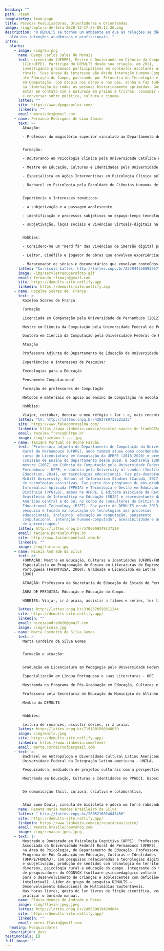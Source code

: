 ```yaml
---
heading: ""
path: /team
templateKey: team-page
title: Pessoas Pesquisadoras, Orientadoras e Orientandas
image: /img/captura-de-tela-2020-12-17-às-09.17.20.png
description: "O DEMULTS se tornou um ambiente em que as relações se dão para
  além das intenções acadêmicas e profissionais. "
intro:
  blurbs:
    - image: /img/eu.png
      name: Dyego Carlos Sales de Morais
      text: Licenciado (UFRPE), Mestre e Doutorando em Ciência da Computação
        (CIn/UFPE). Participa do DEMULTS desde sua criação, em 2011,
        investigando processos participativos em contextos escolares urbanos e
        rurais. Suas áreas de interesse vão desde Interação Humano-Computador
        até Educação do Campo, passeando por Filosofia da Tecnologia e Educação
        em Computação. Com utopia nos olhos e nos pés, sonha e faz tudo pensando
        na libertação de todas as pessoas historicamente oprimidas. Gosta de
        estar em contato com a natureza em praias e trilhas; consumir conteúdos
        e conversar sobre política, cultura e cinema.
      lattes: ""
      site: https://www.dyegocarlos.com/
      linkedin: ""
      email: moraisdcs@gmail.com
    - name: Fernando Rodrigues de Lima Júnior
      text: >-
        Atuação:

        - Professor do magistério superior vinculado ao Departamento de Psicologia da Faculdade de Ciências Humanas de Olinda


        Formação:

        - Doutorando em Psicologia Clínica pela Universidade Católica de Pernambuco

        - Mestre em Educação, Culturas e Identidades pela Universidade Federal Rural de Pernambuco e pela Fundação Joaquim Nabuco

        - Especialista em Ações Interventivas em Psicologia Clínica pela Faculdade de Ciências Humanas de Olinda

        - Bacharel em Psicologia pela Faculdade de Ciências Humanas de Olinda


        Experiência e Interesses temáticos:

        - a subjetivação e a passagem adolescente

        - identificação e processos subjetivos no espaço-tempo tecnológico-digital contemporâneo

        - subjetivação, laços sociais e vivências virtuais-digitais na educação


        Hobbies:

        - Considero-me um "nerd fã" das vivências de imersão digital proporcionadas por jogos relacionados à simulação de vida e interpretação de personagens

        - Leitor, cinéfilo e jogador de obras que envolvam experiências de fantasia em mundos de magia, especialmente incluindo o universo de Harry Potter e da Terra Média

        - Maratonador de séries e documentários que envolvam conteúdos 
      lattes: "Currículo Lattes: http://lattes.cnpq.br/2378445308939577"
      image: /img/servletrecuperafoto.gif
      email: fernando.rlimajr@gmail.com
      site: https://demults-site.netlify.app
      linkedin: https://demults-site.netlify.app
    - name: Rozelma Soares de  França
      text: >-
        Rozelma Soares de França

        Formação

        Licenciada em Computação pela Universidade de Pernambuco (2012)

        Mestre em Ciência da Computação pela Universidade Federal de Pernambuco (2015)

        Doutora em Ciência da Computação pela Universidade Federal de Pernambuco  (2020)

        Atuação

        Professora Adjunta do Departamento de Educação da Universidade Federal Rural de Pernambuco

        Experiências e Interesses de Pesquisa:

        Tecnologias para a Educação

        Pensamento Computacional

        Formação de professores de Computação  

        Métodos e materiais de apoio ao ensino de Computação na escola

        Hobbies:

        Viajar, cozinhar, decorar o meu refúgio ~ lar ~ e, mais recentemente, bordar :)
      lattes: "CV: http://lattes.cnpq.br/4282789732521235"
      site: https://www.falecomrozelma.com/
      linkedin: https://www.linkedin.com/in/rozelma-soares-de-fran%C3%A7a-5bb28b38/
      email: rozelma.franca@ufrpe.br
      image: /img/rozelma-1-....jpg
    - name: Taciana Pontual da Rocha Falcão
      text: "Professora adjunta do Departamento de Computação da Universidade Federal
        Rural de Pernambuco (UFRPE), onde também atuou como coordenadora do
        curso de Licenciatura em Computação da UFRPE (2018-2020) e preside a
        Comissão de Ensino do departamento desde 2018. É bacharela (2004) e
        mestre (2007) em Ciência da Computação pela Universidade Federal de
        Pernambuco – UFPE, e doutora pela University of London (Institute of
        Education, 2014), em tecnologias educacionais. Fez pós-doutorado na
        McGill University, School of Information Studies (Canadá, 2017), na área
        de tecnologias assistivas. Faz parte dos programas de pós-graduação em
        Informática Aplicada (PPGIA) e Tecnologia e Gestão em Educação a
        Distância (PPGTEG), ambos na UFRPE. É editora associada da Revista
        Brasileira de Informática na Educação (RBIE) e representante das
        Américas Central e do Sul no corpo de consultores do British Journal of
        Educational Technology (BJET). Faz parte do DEMULTS desde 2013. Sua
        pesquisa é focada na aplicação de tecnologias aos processos
        educacionais, incluindo: educação em computação, pensamento
        computacional, interação humano-computador, acessibilidade e analíticas
        de aprendizagem."
      lattes: http://lattes.cnpq.br/5706959249737319
      email: taciana.pontual@ufrpe.br
      site: http://www.tacianapontual.com.br
      linkedin: ""
      image: /img/taciana.jpg
    - name: Nicéia Andrade da Silva
      text: >+
        FORMAÇÃO: Mestre em Educação, Culturas e Identidades (UFRPE/FUNDAJ);
        Especialista em Programação de Ensino em Literaturas de Expressão
        Portuguesa (FAINTVISA, 2000); Graduada e Licenciada em Letras (UPE,
        1990)

        ATUAÇÃO: Professora da Secretaria de Educação do Estado de Pernambuco; Membro de Grupos de Pesquisa: Desenvolvimento Educacional de Multimídias Sustentáveis (DEMULTS - UFRPE) e Transculturalismo Crítico,Diversidade Cultural e Educação (GTRANSCRI - UFRPE/FUNDAJ)

        ÁREA DE PESQUISA: Educação e Educação do Campo. 

        HOBBIES: Viajar, ir à praia, assistir a filmes e séries, ler livros e revistas sobre educação, literatura, política, religião e comédia.

      lattes: http://lattes.cnpq.br/3302370550611244
      site: https://demults-site.netlify.app/
      linkedin: ""
      email: niceiaandrade26@gmail.com
      image: /img/niceia.jpg
    - name: Marta Cordeiro da Silva Gomes
      text: >
        Marta Cordeiro da Silva Gomes


        Formação e atuação:


        Graduação em Licenciatura em Pedagogia pela Universidade Federal de Pernambuco/Centro Acadêmico do Agreste - UFPE/CAA. 

        Especialização em Língua Portuguesa e suas Literaturas - UPE 

        Mestranda no Programa de Pós-Graduação em Educação, Culturas e Identidades - PPGECI pela Universidade Federal Rural de Pernambuco - UFRPE. 

        Professora pela Secretaria de Educação do Município de Altinho -PE nos anos iniciais do Ensino Fundamental. 

        Membro do DEMULTS


        Hobbies:

        Leitura de romances, assistir séries, ir à praia. 
      lattes: http://lattes.cnpq.br/7191901560048030
      image: /img/marta.jpeg
      site: https://demults-site.netlify.app/
      linkedin: https://www.linkedin.com/feed/
      email: marta.cordeiroufpe@gmail.com
    - text: >-
        Bacharel em Antropóloga e Diversidade Cultural Latino Americana pela
        Universidade Federal da Integração latino-americana - UNILA. 

        Pesquisadora, mediadora de projetos culturais com a perspectiva latino americanista enquanto forma integradora de saberes transdisciplinares. 

        Mestranda em Educação, Culturas e Identidades no PPGECI. Especialista em Design Educacional pelo Instituto Federal do Espirito Santo - IFES. Trabalha como Design de Produto na ClickBus. 


        De comunicação fácil, curiosa, criativa e colaborativa.


        Atua como Doula, circula de bicicleta e adora um forró rabecado.
      name: Renata Maria Mendes Brasileiro da Silva
      lattes: " http://lattes.cnpq.br/2805216804045456"
      site: https://demults-site.netlify.app/
      linkedin: https://www.linkedin.com/in/renatabrasileiro/
      email: renata.brasileiro@yahoo.com
      image: /img/renatao-jpeg.jpeg
    - text: |-
        Mestrado e Doutorado em Psicologia Cognitiva (UFPE). Professora
        Associada da Universidade Federal Rural de Pernambuco (UFRPE),
        na Área de Psicologia, do Departamento de Educação. Professora do
        Programa de Pós-Graduação em Educação, Culturas e Identidades
        (UFRPE/FUNDAJ), com pesquisas relacionadas a tecnologias digitais
        e subjetivação, produção de sentidos com tecnologia em territórios
        diversos, psicologia rural e educação do campo. Integrante do time
        de pesquisadores do COGNVOX (software psicopedagógico voltado
        para o desenvolvimento de crianças e adolescentes com deficiência
        intelectual). Líder do grupo de pesquisa DEMULTS –
        Desenvolvimento Educacional de Multimídias Sustentáveis.
        Nas horas livres, gosto de ler livros de ficção científica, ver filmes e
        praticar o bordado manual.
      name: Flávia Mendes de Andrade e Peres
      image: /img/flávia-jpeg.jpeg
      lattes: http://lattes.cnpq.br/2493398194909644
      site: https://demults-site.netlify.app/
      linkedin: ""
      email: peres.flavia@gmail.com
  heading: Pesquisadores
  description: desc
testimonials: []
full_image: ""
---
```

